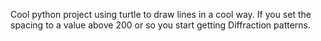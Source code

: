 Cool python project using turtle to draw lines in a cool way. If you set the spacing to a value above 200 or so you start getting Diffraction
patterns.
